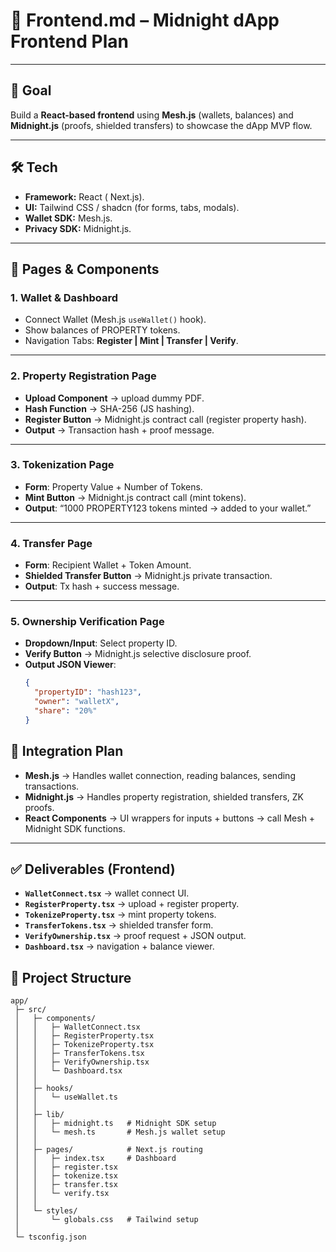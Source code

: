 # 📄 Frontend.md – Midnight dApp Frontend Plan

---

## 🎯 Goal

Build a **React-based frontend** using **Mesh.js** (wallets, balances) and **Midnight.js** (proofs, shielded transfers) to showcase the dApp MVP flow.  

---

## 🛠 Tech

- **Framework:** React ( Next.js).  
- **UI:** Tailwind CSS / shadcn (for forms, tabs, modals).  
- **Wallet SDK:** Mesh.js.  
- **Privacy SDK:** Midnight.js.  

---

## 📂 Pages & Components

### 1. **Wallet & Dashboard**
- Connect Wallet (Mesh.js `useWallet()` hook).  
- Show balances of PROPERTY tokens.  
- Navigation Tabs: **Register | Mint | Transfer | Verify**.  

---

### 2. **Property Registration Page**
- **Upload Component** → upload dummy PDF.  
- **Hash Function** → SHA-256 (JS hashing).  
- **Register Button** → Midnight.js contract call (register property hash).  
- **Output** → Transaction hash + proof message.  

---

### 3. **Tokenization Page**
- **Form**: Property Value + Number of Tokens.  
- **Mint Button** → Midnight.js contract call (mint tokens).  
- **Output**: “1000 PROPERTY123 tokens minted → added to your wallet.”  

---

### 4. **Transfer Page**
- **Form**: Recipient Wallet + Token Amount.  
- **Shielded Transfer Button** → Midnight.js private transaction.  
- **Output**: Tx hash + success message.  

---

### 5. **Ownership Verification Page**
- **Dropdown/Input**: Select property ID.  
- **Verify Button** → Midnight.js selective disclosure proof.  
- **Output JSON Viewer**:  
  ```json
  {
    "propertyID": "hash123",
    "owner": "walletX",
    "share": "20%"
  }


## 🔑 Integration Plan

- **Mesh.js** → Handles wallet connection, reading balances, sending transactions.  
- **Midnight.js** → Handles property registration, shielded transfers, ZK proofs.  
- **React Components** → UI wrappers for inputs + buttons → call Mesh + Midnight SDK functions.  

---

## ✅ Deliverables (Frontend)

- **`WalletConnect.tsx`** → wallet connect UI.  
- **`RegisterProperty.tsx`** → upload + register property.  
- **`TokenizeProperty.tsx`** → mint property tokens.  
- **`TransferTokens.tsx`** → shielded transfer form.  
- **`VerifyOwnership.tsx`** → proof request + JSON output.  
- **`Dashboard.tsx`** → navigation + balance viewer.  

## 📁 Project Structure

```
app/
 ├─ src/
 │   ├─ components/
 │   │   ├─ WalletConnect.tsx
 │   │   ├─ RegisterProperty.tsx
 │   │   ├─ TokenizeProperty.tsx
 │   │   ├─ TransferTokens.tsx
 │   │   ├─ VerifyOwnership.tsx
 │   │   └─ Dashboard.tsx
 │   │
 │   ├─ hooks/
 │   │   └─ useWallet.ts
 │   │
 │   ├─ lib/
 │   │   ├─ midnight.ts   # Midnight SDK setup
 │   │   └─ mesh.ts       # Mesh.js wallet setup
 │   │
 │   ├─ pages/            # Next.js routing
 │   │   ├─ index.tsx     # Dashboard
 │   │   ├─ register.tsx
 │   │   ├─ tokenize.tsx
 │   │   ├─ transfer.tsx
 │   │   └─ verify.tsx
 │   │
 │   └─ styles/
 │       └─ globals.css   # Tailwind setup
 │
 └─ tsconfig.json
